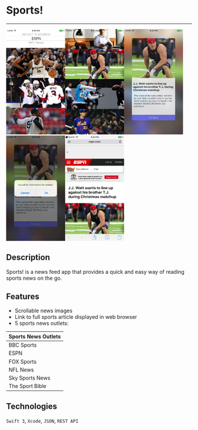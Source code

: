 # Sports!
---------------
<img src="/Sports!/Images/home.png" width="160"><img src="/Sports!/Images/home-scroll.png" width="160"><img src="/Sports!/Images/news-details.png" width="160"><img src="/Sports!/Images/news-details-popup.png" width="160"><img src="/Sports!/Images/web-article.png" width="160">

Description
----------------
Sports! is a news feed app that provides a quick and easy way of reading sports news on the go.

Features
----------------

+ Scrollable news images
+ Link to full sports article displayed in web browser
+ 5 sports news outlets:

Sports News Outlets |
--------------------|
BBC Sports			|
ESPN	   				|
FOX Sports  			|
NFL News			   |
Sky Sports News    |
The Sport Bible     |

Technologies
----------------
`Swift 3`, `Xcode`, `JSON`, `REST API`

<!--Issues/bugs
----------------
+ Full story button does not display correctly due to incorrect constraints
+ Update constraints-->


<!--Future Updates
----------------
+ Move Picker View to the bottom of the screen
+ Add news titles to images
+ Add more sports news sources-->
